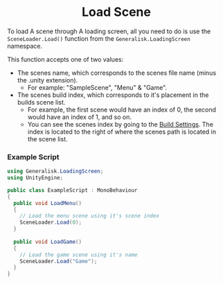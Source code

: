 <div align="center">

  # Load Scene
</div>

To load A scene through A loading screen, all you need to do is use the `SceneLoader.Load()` function from the `Generalisk.LoadingScreen` namespace.

This function accepts one of two values:
- The scenes name, which corresponds to the scenes file name (minus the .unity extension).
  - For example: "SampleScene", "Menu" & "Game".
- The scenes build index, which corresponds to it's placement in the builds scene list.
  - For example, the first scene would have an index of 0, the second would have an index of 1, and so on.
  - You can see the scenes index by going to the [Build Settings](https://docs.unity3d.com/2021.3/Documentation/Manual/BuildSettings.html). The index is located to the right of where the scenes path is located in the scene list.

### Example Script

```csharp
using Generalisk.LoadingScreen;
using UnityEngine;

public class ExampleScript : MonoBehaviour
{
  public void LoadMenu()
  {
    // Load the menu scene using it's scene index
    SceneLoader.Load(0);
  }
  
  public void LoadGame()
  {
    // Load the game scene using it's name
    SceneLoader.Load("Game");
  }
}
```
